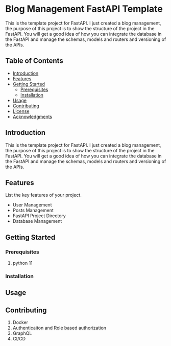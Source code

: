 # Blog Management FastAPI Template

This is the template project for FastAPI. I just created a blog management, the purpose of this project is to show the structure of the project in the FastAPI. You will get a good idea of how you can integrate the database in the FastAPI and manage the schemas, models and routers and versioning of the APIs. 
## Table of Contents

- [Introduction](#introduction)
- [Features](#features)
- [Getting Started](#getting-started)
  - [Prerequisites](#prerequisites)
  - [Installation](#installation)
- [Usage](#usage)
- [Contributing](#contributing)
- [License](#license)
- [Acknowledgments](#acknowledgments)

## Introduction

This is the template project for FastAPI. I just created a blog management, the purpose of this project is to show the structure of the project in the FastAPI. You will get a good idea of how you can integrate the database in the FastAPI and manage the schemas, models and routers and versioning of the APIs. 

## Features

List the key features of your project.

- User Management
- Posts Management
- FastAPI Project Directory
- Database Management

## Getting Started


### Prerequisites

1. python 11

### Installation

## Usage


## Contributing

1. Docker
2. Authenticaiton and Role based authorization
3. GraphQL
4. CI/CD
